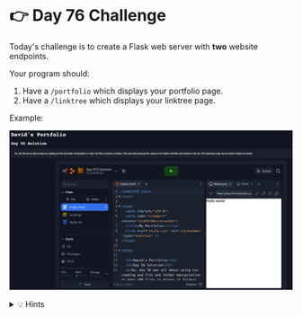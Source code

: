 # 👉 Day 76 Challenge

Today's challenge is to create a Flask web server with **two** website endpoints.

Your program should:

1. Have a `/portfolio` which displays your portfolio page.
2. Have a `/linktree` which displays your linktree page.
    
Example:

![](resources/05_challenge1.png)
<details> <summary> 💡 Hints </summary>
  
- Make sure you have a 'static' folder for all of your media **and CSS** files.
- You may need to rename one CSS file to avoid having two with the same name.

</details>